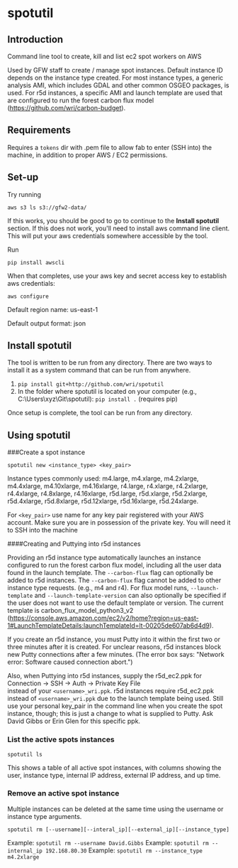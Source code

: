 # spotutil

## Introduction
Command line tool to create, kill and list ec2 spot workers on AWS

Used by GFW staff to create / manage spot instances. 
Default instance ID depends on the instance type created. 
For most instance types, a generic analysis AMI, which includes GDAL and other common OSGEO packages, is used.
For r5d instances, a specific AMI and launch template are used that are configured to run the forest carbon flux model
(https://github.com/wri/carbon-budget).

## Requirements
Requires a `tokens` dir with .pem file to allow fab to enter (SSH into) the machine, in addition to proper AWS / EC2 permissions.


## Set-up
Try running

`aws s3 ls s3://gfw2-data/`

If this works, you should be good to go to continue to the **Install spotutil** section. If this does not work, you'll need to install aws command line client. This will put your aws credentials somewhere accessible by the tool.

Run

`pip install awscli`

When that completes, use your aws key and secret access key to establish aws credentials:

`aws configure`

Default region name: us-east-1

Default output format: json

## Install spotutil

The tool is written to be run from any directory. There are two ways to install it as a system command that can be run from anywhere.

1. `pip install git+http://github.com/wri/spotutil`
2. In the folder where spotutil is located on your computer (e.g., C:\Users\xyz\Git\spotutil): `pip install .` (requires pip)

Once setup is complete, the tool can be run from any directory.

## Using spotutil

###Create a spot instance

`spotutil new <instance_type> <key_pair>`

Instance types commonly used: m4.large, m4.xlarge, m4.2xlarge, m4.4xlarge, m4.10xlarge, m4.16xlarge,
r4.large, r4.xlarge, r4.2xlarge, r4.4xlarge, r4.8xlarge, r4.16xlarge,
r5d.large, r5d.xlarge, r5d.2xlarge, r5d.4xlarge, r5d.8xlarge, r5d.12xlarge, r5d.16xlarge, r5d.24xlarge.

For `<key_pair>` use name for any key pair registered with your AWS account. 
Make sure you are in possession of the private key. You will need it to SSH into the machine

####Creating and Puttying into r5d instances

Providing an r5d instance type automatically launches an instance configured to run the forest carbon flux model,
including all the user data found in the launch template.
The `--carbon-flux` flag can optionally be added to r5d instances. The `--carbon-flux` flag cannot be added to other
instance type requests. (e.g., m4 and r4). For flux model runs, `--launch-template` and `--launch-template-version` can
also optionally be specified if the user does not want to use the default template or version. The current template is
carbon_flux_model_python3_v2 
(https://console.aws.amazon.com/ec2/v2/home?region=us-east-1#LaunchTemplateDetails:launchTemplateId=lt-00205de607ab6d4d9).

If you create an r5d instance, you must Putty into it within the first two or three minutes after it is created.
For unclear reasons, r5d instances block new Putty connections after a few minutes.
(The error box says: "Network error: Software caused connection abort.")

Also, when Puttying into r5d instances, supply the r5d_ec2.ppk for Connection -> SSH -> Auth -> Private Key File  
instead of your `<username>_wri.ppk`. r5d instances require r5d_ec2.ppk instead of `<username>_wri.ppk`
due to the launch template being used. Still use your personal key_pair in the command line
when you create the spot instance, though; this is just a change to what is supplied to Putty. Ask David Gibbs or Erin
Glen for this specific ppk.


### List the active spots instances

`spotutil ls`

This shows a table of all active spot instances, with columns showing the user,
instance type, internal IP address, external IP address, and up time. 

### Remove an active spot instance

Multiple instances can be deleted at the same time using the username or instance type arguments. 

`spotutil rm [--username][--interal_ip][--external_ip][--instance_type]`

Example: `spotutil rm --username David.Gibbs`
Example: `spotutil rm --internal_ip 192.168.80.30`
Example: `spotutil rm --instance_type m4.2xlarge`


